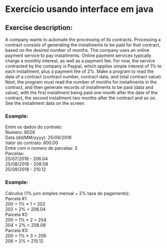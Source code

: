# Exercício usando interface em java
## Exercise description:
A company wants to automate the processing of its contracts. Processing a contract consists of generating the installments to be paid for that contract, based on the desired number of months.
The company uses an online payment service to pay installments. Online payment services typically charge a monthly interest, as well as a payment fee. For now, the service contracted by the company is Paypal, which applies simple interest of 1% to each installment, plus a payment fee of 2%.
Make a program to read the data of a contract (contract number, contract data, and total contract value). Next, the program must read the number of months for installments in the contract, and then generate records of installments to be paid (data and value), with the first installment being paid one month after the date of the contract, the second installment two months after the contract and so on. See the installment data on the screen.

### Example:
Entre os dados do contrato: <br>
Numero: 8028 <br>
Data (dd/MM/yyyy): 25/06/2018 <br>
Valor do contrato: 600.00 <br>
Entre com o numero de parcelas: 3 <br>
Parcelas: <br>
25/07/2018 - 206.04 <br>
25/08/2018 - 208.08 <br>
25/09/2018 - 210.12 <br>

### Example:
Cálculos (1% juro simples mensal + 2% taxa de pagamento): <br>
Parcela #1: <br>
200 + 1% * 1 = 202 <br>
202 + 2% = 206.04 <br>
Parcela #2: <br>
200 + 1% * 2 = 204 <br>
204 + 2% = 208.08 <br>
Parcela #3: <br>
200 + 1% * 3 = 206 <br>
206 + 2% = 210.12 <br>
